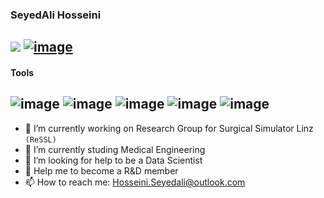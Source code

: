 ### SeyedAli Hosseini

![](https://komarev.com/ghpvc/?username=Hosseini-Seyedali&style=plastic&color=blueviolet)
[![image](https://user-images.githubusercontent.com/113532571/209448722-11b0c2d7-35dd-4972-a23b-6922bff23075.png)](https://www.linkedin.com/in/hosseini-seyedali/)
---
#### Tools
![image](https://user-images.githubusercontent.com/113532571/209449449-4e1b4abd-f073-4fd8-aebc-b078a745447e.png)
![image](https://user-images.githubusercontent.com/113532571/209449472-23471728-17aa-4c0b-8bd2-7e59f678a131.png)
![image](https://user-images.githubusercontent.com/113532571/209449483-4b32ec6c-1d0d-40e3-8649-264c9a03ac6e.png)
![image](https://user-images.githubusercontent.com/113532571/209449486-ab27c080-2773-4917-8ed9-fce339b3ece7.png)
![image](https://user-images.githubusercontent.com/113532571/209449466-66e1c4f0-0039-4448-bdf2-f3bef0b9297a.png)
---

- 🔭 I’m currently working on Research Group for Surgical Simulator Linz `(ReSSL)`
- 🌱 I’m currently studing Medical Engineering
- 🤔 I’m looking for help to be a Data Scientist
- 💬 Help me to become a R&D member
- 📫 How to reach me: Hosseini.Seyedali@outlook.com
